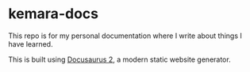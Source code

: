 # kemara-docs

This repo is for my personal documentation where I write about things I have learned.

This is built using [Docusaurus 2](https://docusaurus.io/), a modern static website generator.
